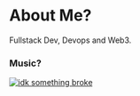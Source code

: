# About Me?
Fullstack Dev, Devops and Web3. <br />

### Music?

<a href="https://open.spotify.com/user/apy11js5u0yp7ms08219ie6g2" target="_blank">
  <img 
    src="https://novatorem-five-jet.vercel.app/api/spotify"
    alt="idk something broke"
  >
</a>

